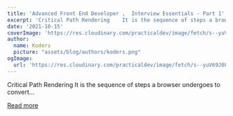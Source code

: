 ```yaml
---
title: 'Advanced Front End Developer ,  Interview Essentials - Part 1'
excerpt: 'Critical Path Rendering    It is the sequence of steps a browser undergoes to convert...'
date: '2021-10-15'
coverImage: 'https://res.cloudinary.com/practicaldev/image/fetch/s--yuV69J08--/c_imagga_scale,f_auto,fl_progressive,h_420,q_auto,w_1000/https://dev-to-uploads.s3.amazonaws.com/uploads/articles/q9yi6yr8h004o266onm6.jpg'
author:
  name: Koders
  picture: "assets/blog/authors/koders.png"
ogImage:
  url: 'https://res.cloudinary.com/practicaldev/image/fetch/s--yuV69J08--/c_imagga_scale,f_auto,fl_progressive,h_420,q_auto,w_1000/https://dev-to-uploads.s3.amazonaws.com/uploads/articles/q9yi6yr8h004o266onm6.jpg'
---
```


Critical Path Rendering    It is the sequence of steps a browser undergoes to convert...

[Read more](https://dev.to/gouthamjm/advanced-fe-dev-interview-essentials-1-45ho)
